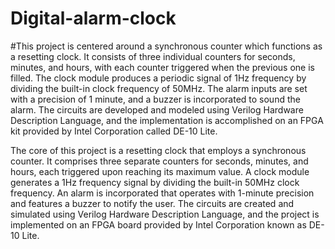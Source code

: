 # Digital-alarm-clock

#This project is centered around a synchronous counter which functions as a resetting clock. It consists of three individual counters for seconds, minutes, and hours, with each counter triggered when the previous one is filled. The clock module produces a periodic signal of 1Hz frequency by dividing the built-in clock frequency of 50MHz. The alarm inputs are set with a precision of 1 minute, and a buzzer is incorporated to sound the alarm. The circuits are developed and modeled using Verilog Hardware Description Language, and the implementation is accomplished on an FPGA kit provided by Intel Corporation called DE-10 Lite.

The core of this project is a resetting clock that employs a synchronous counter. It comprises three separate counters for seconds, minutes, and hours, each triggered upon reaching its maximum value. A clock module generates a 1Hz frequency signal by dividing the built-in 50MHz clock frequency. An alarm is incorporated that operates with 1-minute precision and features a buzzer to notify the user. The circuits are created and simulated using Verilog Hardware Description Language, and the project is implemented on an FPGA board provided by Intel Corporation known as DE-10 Lite.
